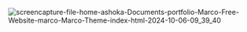 ![screencapture-file-home-ashoka-Documents-portfolio-Marco-Free-Website-marco-Marco-Theme-index-html-2024-10-06-09_39_40](https://github.com/user-attachments/assets/3bceb9e2-25f6-4ca0-a4f8-ff5f915d7c7e)
